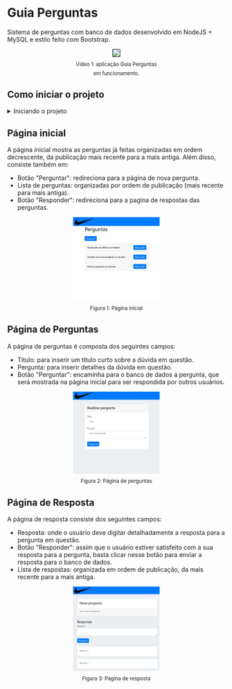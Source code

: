# Guia Perguntas

Sistema de perguntas com banco de dados desenvolvido em NodeJS + MySQL e estilo feito com Bootstrap.

<div align="center">
  <img src="./public/assets/img/Guiaperguntas.gif" width="300px" border="1px solid black"/><br/>
  <sub>Vídeo 1: aplicação Guia Perguntas <br/>em funcionamento.</sub>
</div>

## Como iniciar o projeto

<details>
  <summary>Iniciando o projeto</summary>
  <ul>
    <li>Clone este repositório na sua máquina.</li>
    <li>Instale o <a href="https://bit.ly/3B6DxZn">MySQL Community e Workbench.</a></li>
    <li>Abra o MySQL Workbench e crie uma tabela chamada "guiaperguntas"</li>
    <li>Após isso, entre na pasta do projeto pelo CMD e digite o comando "node index.js"</li>
  </ul>
</details>

## Página inicial

A página inicial mostra as perguntas já feitas organizadas em ordem decrescente, da publicação mais recente para a mais antiga. Além disso, consiste também em:

- Botão "Perguntar": redireciona para a página de nova pergunta.
- Lista de perguntas: organizadas por ordem de publicação (mais recente para mais antiga).
- Botão "Responder": redireciona para a pagina de respostas das perguntas.

<div align="center">
  <img src="./public/assets/img/Pginicial.jpg" width="200px"/><br/>
  <sub>Figura 1: Página inicial</sub>
</div>

## Página de Perguntas

A página de perguntas é composta dos seguintes campos:

- Título: para inserir um título curto sobre a dúvida em questão.
- Pergunta: para inserir detalhes da dúvida em questão.
- Botão "Perguntar": encaminha para o banco de dados a pergunta, que será mostrada na página inicial para ser respondida por outros usuários. 

<div align="center">
  <img src="./public/assets/img/Pgpergunta.jpg" width="200px"/><br/>
  <sub>Figura 2: Página de perguntas</sub>
</div>

## Página de Resposta

A página de resposta consiste dos seguintes campos:

- Resposta: onde o usuário deve digitar detalhadamente a resposta para a pergunta em questão.
- Botão "Responder": assim que o usuário estiver satisfeito com a sua resposta para a pergunta, basta clicar nesse botão para enviar a resposta para o banco de dados.
- Lista de respostas: organizada em ordem de publicação, da mais recente para a mais antiga.

<div align="center">
  <img src="./public/assets/img/Pgresposta.jpg" width="200px"/><br/>
  <sub>Figura 3: Página de resposta</sub>
</div>

